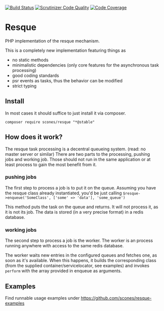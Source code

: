 [![Build Status](https://travis-ci.com/scones/resque.svg?branch=master)](https://travis-ci.com/scones/resque)
[![Scrutinizer Code Quality](https://scrutinizer-ci.com/g/scones/resque/badges/quality-score.png?b=master)](https://scrutinizer-ci.com/g/scones/resque/?branch=master)
[![Code Coverage](https://scrutinizer-ci.com/g/scones/resque/badges/coverage.png?b=master)](https://scrutinizer-ci.com/g/scones/resque/?branch=master)


# Resque

PHP implementation of the resque mechanism.

This is a completely new implementation featuring things as
- no static methods
- minimalistic dependencies (only core features for the asynchronous task processing)
- good coding standards
- psr events as tasks, thus the behavior can be modified
- strict typing

## Install

In most cases it should suffice to just install it via composer.

`composer require scones/resque "*@stable"`

## How does it work?

The resque task processing is a decentral queueing system. (read: no master server or similar)
There are two parts to the processing, pushing jobs and working job. Those should not run in the same application or at least process to gain the most benefit from it.

### pushing jobs

The first step to process a job is to put it on the queue. Assuming you have the resque class already instantiated, you'd be just calling `$resque->enqueue('SomeClass', ['some' => 'data'], 'some_queue')`

This method puts the task on the queue and returns. It will not process it, as it is not its job.
The data is stored (in a very precise format) in a redis database.

### working jobs

The second step to process a job is the worker.
The worker is an process running anywhere with access to the same redis database.

The worker waits new entries in the configured queues and fetches one, as soon as it's available.
When this happens, it builds the corresponding class (from the supplied container/servicelocator, see examples) and invokes `perform` with the array provided in enqueue as arguments.

## Examples

Find runnable usage examples under https://github.com/scones/resque-examples
